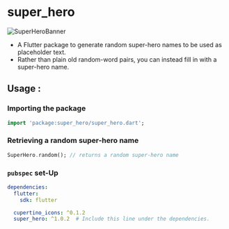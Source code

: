 # super_hero

![SuperHeroBanner](https://github.com/m-zaink/hosted-images/blob/master/Super-Hero/Super-Hero-Banner.png?raw=true)

* A Flutter package to generate random super-hero names to be used as placeholder text. 
* Rather than plain old random-word pairs, you can instead fill in with a super-hero name.

## Usage :

### Importing the package
```dart
import 'package:super_hero/super_hero.dart';
```

### Retrieving a random super-hero name
```dart
SuperHero.random(); // returns a random super-hero name
```

### `pubspec` set-Up
```yaml
dependencies:
  flutter:
    sdk: flutter

  cupertino_icons: ^0.1.2
  super_hero: ^1.0.2  # Include this line under the dependencies.
```
